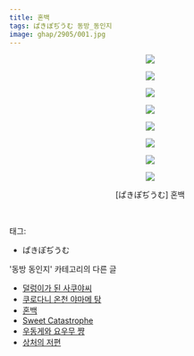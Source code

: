 ```yaml
---
title: 혼백
tags: ぱきぽぢうむ 동방_동인지
image: ghap/2905/001.jpg
---
```

<div class="article">
<p style="text-align: center; clear: none; float: none;"><img src="{{ site.nasurl }}/ghap/2905/001.jpg"/></p>
<p style="text-align: center; clear: none; float: none;"><img src="{{ site.nasurl }}/ghap/2905/002.jpg"/></p>
<p style="text-align: center; clear: none; float: none;"><img src="{{ site.nasurl }}/ghap/2905/003.jpg"/></p>
<p style="text-align: center; clear: none; float: none;"><img src="{{ site.nasurl }}/ghap/2905/004.jpg"/></p>
<p style="text-align: center; clear: none; float: none;"><img src="{{ site.nasurl }}/ghap/2905/005.jpg"/></p>
<p style="text-align: center; clear: none; float: none;"><img src="{{ site.nasurl }}/ghap/2905/006.jpg"/></p>
<p style="text-align: center; clear: none; float: none;"><img src="{{ site.nasurl }}/ghap/2905/007.jpg"/></p>
<p style="text-align: center; clear: none; float: none;"><img src="{{ site.nasurl }}/ghap/2905/008.jpg"/></p>
<p style="text-align: center; clear: none; float: none;">[ぱきぽぢうむ] 혼백</p>
<p><br/></p>
</div><div class="tagTrail">
<p>태그: </p>
<ul>
<li>ぱきぽぢうむ</li>
</ul>
</div><div class="another">
<p>'동방 동인지' 카테고리의 다른 글</p>
<ul>
<li><a href="/2016-12-16-ghap_2914">덜렁이가 된 사쿠야씨</a></li>
<li><a href="/2016-12-16-ghap_2910">쿠로다니 온천 야마메 탕</a></li>
<li><a href="/2016-12-14-ghap_2905">혼백</a></li>
<li><a href="/2016-12-14-ghap_2904">Sweet Catastrophe</a></li>
<li><a href="/2016-12-14-ghap_2903">우동게와 요우무 쨩</a></li>
<li><a href="/2016-12-14-ghap_2902">상처의 저편</a></li>
</ul>
</div><div class="cb_module cb_fluid">
<div class="cb_wrt cb_profile">
</div><!-- commentList close -->
</div>